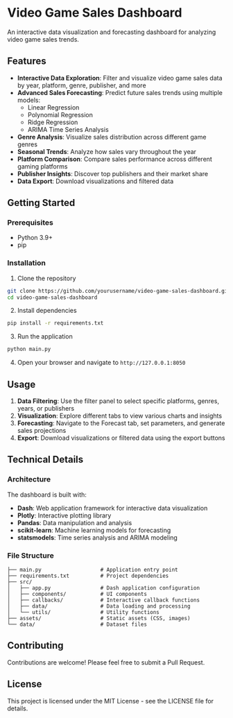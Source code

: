 # Video Game Sales Dashboard

An interactive data visualization and forecasting dashboard for analyzing video game sales trends.

## Features

- **Interactive Data Exploration**: Filter and visualize video game sales data by year, platform, genre, publisher, and more
- **Advanced Sales Forecasting**: Predict future sales trends using multiple models:
  - Linear Regression
  - Polynomial Regression
  - Ridge Regression
  - ARIMA Time Series Analysis
- **Genre Analysis**: Visualize sales distribution across different game genres
- **Seasonal Trends**: Analyze how sales vary throughout the year
- **Platform Comparison**: Compare sales performance across different gaming platforms
- **Publisher Insights**: Discover top publishers and their market share
- **Data Export**: Download visualizations and filtered data

## Getting Started

### Prerequisites

- Python 3.9+
- pip

### Installation

1. Clone the repository
```bash
git clone https://github.com/yourusername/video-game-sales-dashboard.git
cd video-game-sales-dashboard
```

2. Install dependencies
```bash
pip install -r requirements.txt
```

3. Run the application
```bash
python main.py
```

4. Open your browser and navigate to `http://127.0.0.1:8050`

## Usage

1. **Data Filtering**: Use the filter panel to select specific platforms, genres, years, or publishers
2. **Visualization**: Explore different tabs to view various charts and insights
3. **Forecasting**: Navigate to the Forecast tab, set parameters, and generate sales projections
4. **Export**: Download visualizations or filtered data using the export buttons

## Technical Details

### Architecture

The dashboard is built with:
- **Dash**: Web application framework for interactive data visualization
- **Plotly**: Interactive plotting library
- **Pandas**: Data manipulation and analysis
- **scikit-learn**: Machine learning models for forecasting
- **statsmodels**: Time series analysis and ARIMA modeling

### File Structure

```
├── main.py                   # Application entry point
├── requirements.txt          # Project dependencies
├── src/
│   ├── app.py                # Dash application configuration
│   ├── components/           # UI components
│   ├── callbacks/            # Interactive callback functions
│   ├── data/                 # Data loading and processing
│   └── utils/                # Utility functions
├── assets/                   # Static assets (CSS, images)
└── data/                     # Dataset files
```

## Contributing

Contributions are welcome! Please feel free to submit a Pull Request.

## License

This project is licensed under the MIT License - see the LICENSE file for details.
